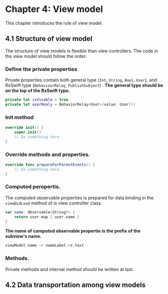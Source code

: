 # Chapter 4: View model

This chapter introduces the rule of view model.

## 4.1 Structure of view model

The structure of view models is flexible than view controllers.
The code in the view model should follow the order:

### Define the private properties

Private properties contain both general type (`Int`, `String`, `Bool`, `User`), and RxSwift type (`BehaviourRelay`, `PublishSubject`) .
**The general type should be on the top of the RxSwift type.**

```swift
private let isVisable = true
private let userRealy = BehaviorRelay<User>(value: User())
```

### Init method

```swift
override init() {
    super.init()
    // Do something here.
}
```

### Override methods and properties.

```swift
override func prepareForParentEvents() {
    // Do something here.
}
```
### Computed peropertis.

The computed observable properties is prepared for data binding in the `viewDidLoad` method of is view controller class.

```swift
var name: Observable<String?> {
    return user.map { user.name }
}
```

**The name of computed observable propertie is the prefix of the subview's name.**

```swift
viewModel.name ~> nameLabel.rx.text
```

### Methods.

Private methods and internal method should be written at last.

## 4.2 Data transportation among view models